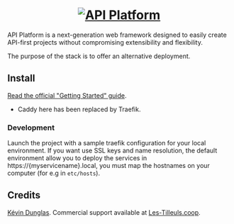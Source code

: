 <h1 align="center"><a href="https://api-platform.com"><img src="https://api-platform.com/logo-250x250.png" alt="API Platform"></a></h1>

API Platform is a next-generation web framework designed to easily create API-first projects without compromising extensibility
and flexibility.

The purpose of the stack is to offer an alternative deployment.

## Install
[Read the official "Getting Started" guide](https://api-platform.com/docs/distribution).
- Caddy here has been replaced by Traefik.

### Development
  Launch the project with a sample traefik configuration for your local environment.
  If you want use SSL keys and name resolution, the default environment allow you to deploy the services in https://{myservicename}.local, you must map the hostnames on your computer (for e.g in ``etc/hosts``).

## Credits
[Kévin Dunglas](https://dunglas.fr). Commercial support available at [Les-Tilleuls.coop](https://les-tilleuls.coop).
